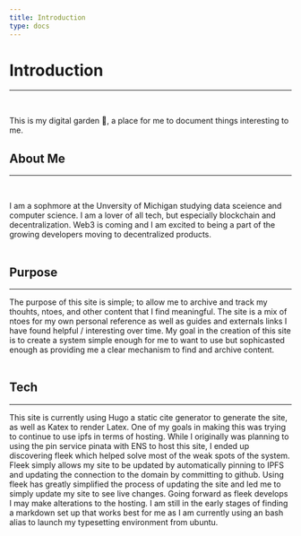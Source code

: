 ```yaml
---
title: Introduction
type: docs
---
```


# Introduction
***
</br>

This is my digital garden :deciduous_tree:, a place for me to document things interesting to me. 


## About Me
***
</br>

I am a sophmore at the Unversity of Michigan studying data sceience and computer science. I am a lover of all tech, but especially blockchain and decentralization. Web3 is coming and I am excited to being a part of the growing developers moving to decentralized products.   
</br>

## Purpose
***
The purpose of this site is simple; to allow me to archive and track my thouhts, ntoes, and other content that I find meaningful. The site is a mix of ntoes for my own personal reference as well as guides and externals links I have found helpful / interesting over time.  My goal in the creation of this site is to create a system simple enough for me to want to use but sophicasted enough as providing me a clear mechanism to find and archive content.  
</br>

## Tech
***
This site is currently using Hugo a static cite generator to generate the site, as well as Katex to render Latex. One of my goals in making this was trying to continue to use ipfs in terms of hosting. While I originally was planning to using the pin service pinata with ENS to host this site, I ended up discovering fleek which helped solve most of the weak spots of the system. Fleek simply allows my site to be updated by automatically pinning to IPFS and updating the connection to the domain by committing to github. Using fleek has greatly simplified the process of updating the site and led me to simply update my site to see live changes.  Going forward as fleek develops I may make alterations to the hosting. I am still in the early stages of finding a markdown set up that works best for me as I am currently using an bash alias to launch my typesetting environment from ubuntu.   



